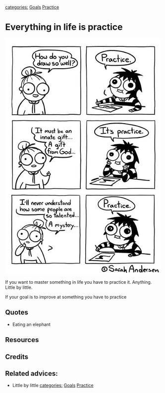 [categories:](../categories/index.md) [Goals](../categories/Goals.md) [Practice](../categories/Practice.md)
# Everything in life is practice

![Practice by Sarah Andersen](./assets/sarah_andersen_practice.jpg)

If you want to master something in life you have to practice it. Anything. Little by little.

If your goal is to improve at something you have to practice

## Quotes

- Eating an elephant

## Resources

## Credits

## Related advices:

- Little by little
[categories:](../categories/index.md) [Goals](../categories/Goals.md) [Practice](../categories/Practice.md)